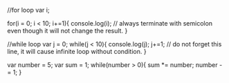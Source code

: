 //for loop
var i;

for(i = 0; i < 10; i+=1){
  console.log(i); // always terminate with semicolon even though it will not change the result.
}


//while loop
var j = 0;
while(j < 10){
  console.log(j);
  j+=1; // do not forget this line, it will cause infinite loop without condition.
}

var number = 5;
var sum = 1;
while(number > 0){
  sum *= number;
  number -= 1;
}
